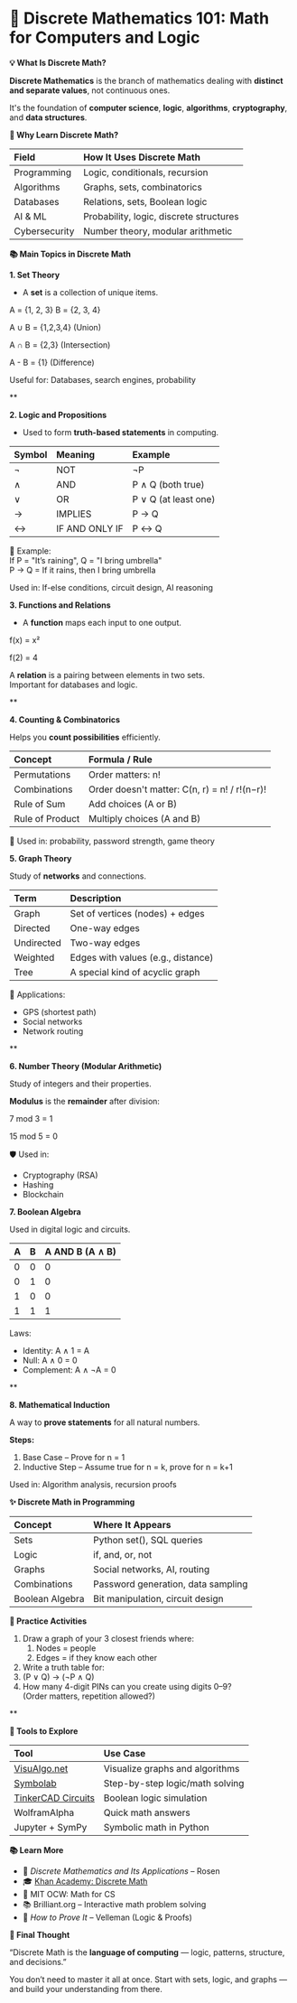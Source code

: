 # **🧮 Discrete Mathematics 101: Math for Computers and Logic**

**💡 What Is Discrete Math?**

**Discrete Mathematics** is the branch of mathematics dealing with **distinct and separate values**, not continuous ones.

It's the foundation of **computer science**, **logic**, **algorithms**, **cryptography**, and **data structures**.

**🧠 Why Learn Discrete Math?**

|**Field**|**How It Uses Discrete Math**|
| :- | :- |
|Programming|Logic, conditionals, recursion|
|Algorithms|Graphs, sets, combinatorics|
|Databases|Relations, sets, Boolean logic|
|AI & ML|Probability, logic, discrete structures|
|Cybersecurity|Number theory, modular arithmetic|

**📚 Main Topics in Discrete Math**

**1. Set Theory**

- A **set** is a collection of unique items.

A = {1, 2, 3}   B = {2, 3, 4}

A ∪ B = {1,2,3,4}   (Union)

A ∩ B = {2,3}       (Intersection)

A - B = {1}         (Difference)

Useful for: Databases, search engines, probability

**

**2. Logic and Propositions**

- Used to form **truth-based statements** in computing.

|**Symbol**|**Meaning**|**Example**|
| :- | :- | :- |
|¬|NOT|¬P|
|∧|AND|P ∧ Q (both true)|
|∨|OR|P ∨ Q (at least one)|
|→|IMPLIES|P → Q|
|↔|IF AND ONLY IF|P ↔ Q|

🧪 Example:\
If P = "It’s raining", Q = "I bring umbrella"\
P → Q = If it rains, then I bring umbrella

Used in: If-else conditions, circuit design, AI reasoning

**3. Functions and Relations**

- A **function** maps each input to one output.

f(x) = x²

f(2) = 4

A **relation** is a pairing between elements in two sets.\
Important for databases and logic.

**

**4. Counting & Combinatorics**

Helps you **count possibilities** efficiently.

|**Concept**|**Formula / Rule**|
| :- | :- |
|Permutations|Order matters: n!|
|Combinations|Order doesn't matter: C(n, r) = n! / r!(n−r)!|
|Rule of Sum|Add choices (A or B)|
|Rule of Product|Multiply choices (A and B)|

🧠 Used in: probability, password strength, game theory

**5. Graph Theory**

Study of **networks** and connections.

|**Term**|**Description**|
| :- | :- |
|Graph|Set of vertices (nodes) + edges|
|Directed|One-way edges|
|Undirected|Two-way edges|
|Weighted|Edges with values (e.g., distance)|
|Tree|A special kind of acyclic graph|

🧪 Applications:

- GPS (shortest path)
- Social networks
- Network routing

**

**6. Number Theory (Modular Arithmetic)**

Study of integers and their properties.

**Modulus** is the **remainder** after division:

7 mod 3 = 1

15 mod 5 = 0

🛡️ Used in:

- Cryptography (RSA)
- Hashing
- Blockchain

**7. Boolean Algebra**

Used in digital logic and circuits.

|**A**|**B**|**A AND B (A ∧ B)**|
| :- | :- | :- |
|0|0|0|
|0|1|0|
|1|0|0|
|1|1|1|

Laws:

- Identity: A ∧ 1 = A
- Null: A ∧ 0 = 0
- Complement: A ∧ ¬A = 0

**

**8. Mathematical Induction**

A way to **prove statements** for all natural numbers.

**Steps:**

1. Base Case – Prove for n = 1
1. Inductive Step – Assume true for n = k, prove for n = k+1

Used in: Algorithm analysis, recursion proofs

**✨ Discrete Math in Programming**

|**Concept**|**Where It Appears**|
| :- | :- |
|Sets|Python set(), SQL queries|
|Logic|if, and, or, not|
|Graphs|Social networks, AI, routing|
|Combinations|Password generation, data sampling|
|Boolean Algebra|Bit manipulation, circuit design|

**🧪 Practice Activities**

1. Draw a graph of your 3 closest friends where:
   1. Nodes = people
   1. Edges = if they know each other
1. Write a truth table for:
1. (P ∨ Q) → (¬P ∧ Q)
1. How many 4-digit PINs can you create using digits 0–9?\
   (Order matters, repetition allowed?)

**

**🧰 Tools to Explore**

|**Tool**|**Use Case**|
| :- | :- |
|[VisuAlgo.net](https://visualgo.net/)|Visualize graphs and algorithms|
|[Symbolab](https://symbolab.com/)|Step-by-step logic/math solving|
|[TinkerCAD Circuits](https://tinkercad.com/)|Boolean logic simulation|
|WolframAlpha|Quick math answers|
|Jupyter + SymPy|Symbolic math in Python|

**📚 Learn More**

- 📘 *Discrete Mathematics and Its Applications* – Rosen
- 🎓 [Khan Academy: Discrete Math](https://khanacademy.org/)
- 🧠 MIT OCW: Math for CS
- 📚 Brilliant.org – Interactive math problem solving
- 📘 *How to Prove It* – Velleman (Logic & Proofs)

**💬 Final Thought**

“Discrete Math is the **language of computing** — logic, patterns, structure, and decisions.”

You don’t need to master it all at once. Start with sets, logic, and graphs — and build your understanding from there.



